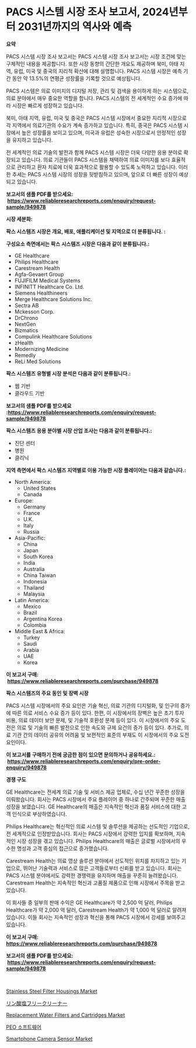 <p><h1>PACS 시스템 시장 조사 보고서, 2024년부터 2031년까지의 역사와 예측</h1></p><p><strong>요약</strong></p>
<p><p>PACS 시스템 시장 조사 보고서는 PACS 시스템 시장 조사 보고서는 시장 조건에 맞는 구체적인 내용을 제공합니다. 또한 시장 동향의 간단한 개요도 제공하며 북미, 아태 지역, 유럽, 미국 및 중국의 지리적 확산에 대해 설명합니다. PACS 시스템 시장은 예측 기간 동안 약 13.5%의 연평균 성장률을 기록할 것으로 예상됩니다.</p><p>PACS 시스템은 의료 이미지의 디지털 저장, 관리 및 검색을 용이하게 하는 시스템으로, 의료 분야에서 매우 중요한 역할을 합니다. PACS 시스템의 전 세계적인 수요 증가에 따라 시장은 빠르게 성장하고 있습니다.</p><p>북미, 아태 지역, 유럽, 미국 및 중국은 PACS 시스템 시장에서 중요한 지리적 시장으로 각 지역에서 의료기관의 수요가 계속 증가하고 있습니다. 특히, 중국은 PACS 시스템 시장에서 높은 성장률을 보이고 있으며, 미국과 유럽은 성숙한 시장으로서 안정적인 성장을 유지하고 있습니다.</p><p>전 세계적인 의료 기술의 발전과 함께 PACS 시스템 시장은 더욱 다양한 응용 분야로 확장되고 있습니다. 의료 기관들이 PACS 시스템을 채택하여 의료 이미지를 보다 효율적으로 관리하고 환자 치료에 더욱 효과적으로 활용할 수 있도록 노력하고 있습니다. 이러한 추세는 PACS 시스템 시장의 성장을 뒷받침하고 있으며, 앞으로 더 빠른 성장이 예상되고 있습니다.</p></p>
<p><strong>보고서의 샘플 PDF를 받으세요: &nbsp;<a href="https://www.reliableresearchreports.com/enquiry/request-sample/949878">https://www.reliableresearchreports.com/enquiry/request-sample/949878</a></strong></p>
<p><strong>시장 세분화:</strong></p>
<p><strong> 팍스 시스템즈 시장은 개요, 배포, 애플리케이션 및 지역으로 더 분류됩니다. :</strong></p>
<p><strong>구성요소 측면에서는 팍스 시스템즈 시장은 다음과 같이 분류됩니다.:</strong></p>
<p><ul><li>GE Healthcare</li><li>Philips Healthcare</li><li>Carestream Health</li><li>Agfa-Gevaert Group</li><li>FUJIFILM Medical Systems</li><li>INFINITT Healthcare Co. Ltd.</li><li>Siemens Healthineers</li><li>Merge Healthcare Solutions Inc.</li><li>Sectra AB</li><li>Mckesson Corp.</li><li>DrChrono</li><li>NextGen</li><li>Bizmatics</li><li>Compulink Healthcare Solutions</li><li>zHealth</li><li>Modernizing Medicine</li><li>Remedly</li><li>ReLi Med Solutions</li></ul></p>
<p><strong> 팍스 시스템즈 유형별 시장 분석은 다음과 같이 분류됩니다.:</strong></p>
<p><ul><li>웹 기반</li><li>클라우드 기반</li></ul></p>
<p><strong>보고서의 샘플 PDF를 받으세요 :<a href="https://www.reliableresearchreports.com/enquiry/request-sample/949878">https://www.reliableresearchreports.com/enquiry/request-sample/949878</a></strong></p>
<p><strong> 팍스 시스템즈 응용 분야별 시장 산업 조사는 다음과 같이 분류됩니다.:</strong></p>
<p><ul><li>진단 센터</li><li>병원</li><li>클리닉</li></ul></p>
<p><strong>지역 측면에서 팍스 시스템즈 지역별로 이용 가능한 시장 플레이어는 다음과 같습니다.:</strong></p>
<p><ul>
    <li>
        North America:
        <ul>
            <li>United States</li>
            <li>Canada</li>
        </ul>
    </li>
    <li>
        Europe:
        <ul>
            <li>Germany</li>
            <li>France</li>
            <li>U.K.</li>
            <li>Italy</li>
            <li>Russia</li>
        </ul>
    </li>
    <li>
        Asia-Pacific:
        <ul>
            <li>China</li>
            <li>Japan</li>
            <li>South Korea</li>
            <li>India</li>
            <li>Australia</li>
            <li>China Taiwan</li>
            <li>Indonesia</li>
            <li>Thailand</li>
            <li>Malaysia</li>
        </ul>
    </li>
    <li>
        Latin America:
        <ul>
            <li>Mexico</li>
            <li>Brazil</li>
            <li>Argentina Korea</li>
            <li>Colombia</li>
        </ul>
    </li>
    <li>
        Middle East & Africa:
        <ul>
            <li>Turkey</li>
            <li>Saudi</li>
            <li>Arabia</li>
            <li>UAE</li>
            <li>Korea</li>
        </ul>
    </li>
    </ul></p>
<p><strong>이 보고서 구매: &nbsp;<a href="https://www.reliableresearchreports.com/purchase/949878">https://www.reliableresearchreports.com/purchase/949878</a></strong></p>
<p><strong>팍스 시스템즈의 주요 동인 및 장벽 시장</strong></p>
<p><p>PACS 시스템 시장에서의 주요 요인은 기술 혁신, 의료 기관의 디지털화, 및 인구의 증가에 따른 의료 서비스 수요 증가 등이 있다. 한편, 이 시장에서의 장벽은 높은 초기 투자 비용, 의료 데이터 보안 문제, 및 기술적 호환성 문제 등이 있다. 이 시장에서의 주요 도전은 의료 및 기술의 빠른 발전으로 인한 속도와 규제 요건의 증가 등이 있다. 추가로, 의료 기관 간의 데이터 공유의 어려움 및 보편적인 표준의 부재도 이 시장에서의 주요 도전 요인이다.</p></p>
<p><strong>이 보고서를 구매하기 전에 궁금한 점이 있으면 문의하거나 공유하세요.: &nbsp;<a href="https://www.reliableresearchreports.com/enquiry/pre-order-enquiry/949878">https://www.reliableresearchreports.com/enquiry/pre-order-enquiry/949878</a></strong></p>
<p><strong>경쟁 구도</strong></p>
<p><p>GE Healthcare는 전세계 의료 기술 및 서비스 제공 업체로, 수십 년간 꾸준한 성장을 이뤄왔습니다. 회사는 PACS 시장에서 주요 플레이어 중 하나로 간주되며 꾸준한 매출 성장을 보였습니다. GE Healthcare의 매출은 지속적인 혁신과 품질 서비스에 대한 고객 인식으로 부상하였습니다.</p><p>Philips Healthcare는 혁신적인 의료 시스템 및 솔루션을 제공하는 선도적인 기업으로, 전 세계적으로 인정받았습니다. 회사는 PACS 시장에서 강력한 입지를 확보하며, 지속적인 시장 성장을 겪고 있습니다. Philips Healthcare의 매출은 글로벌 시장에서의 우수한 명성과 고객 중심의 접근으로 증가했습니다.</p><p>Carestream Health는 의료 영상 솔루션 분야에서 선도적인 위치를 차지하고 있는 기업으로, 뛰어난 기술력과 서비스로 많은 고객들로부터 신뢰를 받고 있습니다. 회사는 PACS 시스템 분야에서도 강력한 경쟁력을 유지하며 매출을 꾸준히 늘려왔습니다. Carestream Health는 지속적인 혁신과 고품질 제품으로 인해 시장에서 주목을 받고 있습니다.</p><p>이 회사들 중 일부의 판매 수익은 GE Healthcare가 약 2,500 억 달러, Philips Healthcare가 약 2,000 억 달러, Carestream Health가 약 1,000 억 달러로 알려져 있습니다. 이들 회사는 지속적인 성장과 혁신을 통해 PACS 시장에서 강세를 보여주고 있습니다.</p></p>
<p><strong>이 보고서 구매: &nbsp; <a href="https://www.reliableresearchreports.com/purchase/949878">https://www.reliableresearchreports.com/purchase/949878</a></strong></p>
<p><strong>보고서의 샘플 PDF를 받으세요: &nbsp;<a href="https://www.reliableresearchreports.com/enquiry/request-sample/949878">https://www.reliableresearchreports.com/enquiry/request-sample/949878</a></strong><strong></strong></p>
<p>&nbsp;</p>
<p><p><a href="https://view.publitas.com/reportprime-1/stainless-steel-filter-housings-market-analysis-and-market-size-global-industry-overview-market-segmentation-and-forecast-2024-to-2031/">Stainless Steel Filter Housings Market</a></p><p><a href="https://github.com/bucuel854722/Market-Research-Report-List-1/blob/main/871686710008.md">リン酸塩フリークリーナー</a></p><p><a href="https://view.publitas.com/reportprime-1/replacement-water-filters-and-cartridges-market-analysis-and-market-size-global-industry-overview-market-segmentation-and-forecast-2024-to-2031/">Replacement Water Filters and Cartridges Market</a></p><p><a href="https://github.com/bvubpqd5241630/Market-Research-Report-List-1/blob/main/79166429423.md">PEO 소프트웨어</a></p><p><a href="https://github.com/mauripalmi/Market-Research-Report-List-2/blob/main/smartphone-camera-sensor-market.md">Smartphone Camera Sensor Market</a></p></p>